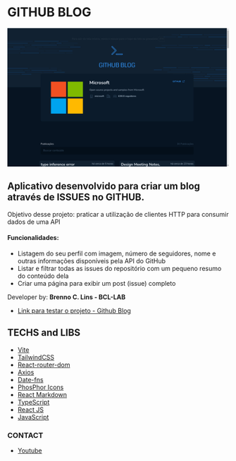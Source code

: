 # GITHUB BLOG

![screen1](./public/noproject/desktop_by_Brenno.gif)


## Aplicativo desenvolvido para criar um blog através de ISSUES no GITHUB.

Objetivo desse projeto: praticar a utilização de clientes HTTP para consumir dados de uma API

#### Funcionalidades:

- Listagem do seu perfil com imagem, número de seguidores, nome e outras informações disponíveis pela API do GitHub
- Listar e filtrar todas as issues do repositório com um pequeno resumo do conteúdo dela
- Criar uma página para exibir um post (issue) completo


Developer by: **Brenno C. Lins - BCL-LAB**

- [Link para testar o projeto - Github Blog](https://github-blog-bcl.netlify.app/)

## TECHS and LIBS
- [Vite](https://vitejs.dev/)
- [TailwindCSS](https://tailwindcss.com/)
- [React-router-dom](https://reactrouter.com/en/main)
- [Axios](https://axios-http.com/docs/intro)
- [Date-fns](https://date-fns.org/)
- [PhosPhor Icons](https://phosphoricons.com/)
- [React Markdown](https://github.com/remarkjs/react-markdown)
- [TypeScript](https://www.typescriptlang.org)
- [React JS](https://pt-br.react.dev/)
- [JavaScript](https://developer.mozilla.org/pt-BR/docs/web/javascript/guide/introduction)
<!-- - [react-hook-form](https://react-hook-form.com/) -->
<!-- - [@hookform/resovers](https://github.com/react-hook-form/resolvers) -->
<!-- - [zod](https://zod.dev/) -->

### CONTACT

- [Youtube](https://www.youtube.com/@bcllab)